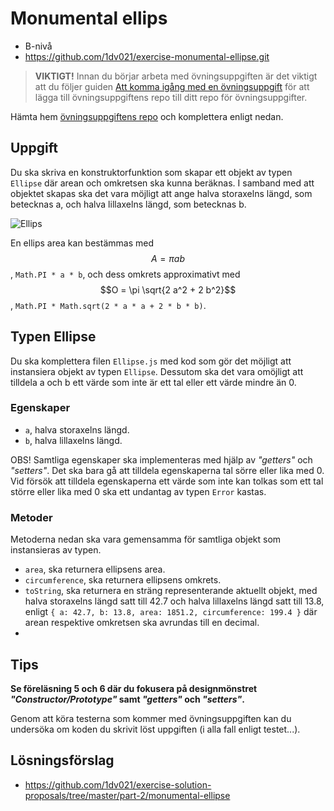 # <i class="fa fa-laptop"></i> Monumental ellips
<ul class="fa-ul fa-border exercise-info">
  <li><i class="fa-li fa fa-signal level-b"></i>B-nivå</li>
  <li><i class="fa-li fa fa-github"></i><a href="https://github.com/1dv021/exercise-monumental-ellipse.git">https://github.com/1dv021/exercise-monumental-ellipse.git</a></li>
</ul>

><i class="fa fa-warning"></i> __VIKTIGT!__ Innan du börjar arbeta med övningsuppgiften är det viktigt att du följer guiden [Att komma igång med en övningsuppgift](https://coursepress.gitbooks.io/1dv021/content/guider/att-komma-igang-med-en-ovningsuppgift/) för att lägga till övningsuppgiftens repo till ditt repo för övningsuppgifter.

Hämta hem [övningsuppgiftens repo](https://github.com/1dv021/exercise-monumental-ellipse.git) och komplettera enligt nedan.

## Uppgift

Du ska skriva en konstruktorfunktion som skapar ett objekt av typen `Ellipse` där arean och omkretsen ska kunna beräknas. I samband med att objektet skapas ska det vara möjligt att ange halva storaxelns längd, som betecknas a, och halva lillaxelns längd, som betecknas b.

![Ellips](ellips.gif)

En ellips area kan bestämmas med $$A=\pi a b$$, `Math.PI * a * b`, och dess omkrets approximativt med $$O = \pi \sqrt{2 a^2 + 2 b^2}$$, `Math.PI * Math.sqrt(2 * a * a + 2 * b * b)`.

## Typen Ellipse

Du ska komplettera filen `Ellipse.js` med kod som gör det möjligt att instansiera objekt av typen `Ellipse`.  Dessutom ska det vara omöjligt att tilldela a och b ett värde som inte är ett tal eller ett värde mindre än 0.

### Egenskaper
- `a`, halva storaxelns längd.
- `b`, halva lillaxelns längd.

OBS! Samtliga egenskaper ska implementeras med hjälp av _"getters"_ och _"setters"_. Det ska bara gå att tilldela egenskaperna tal sörre eller lika med 0. Vid försök att tilldela egenskaperna ett värde som inte kan tolkas som ett tal större eller lika med 0 ska ett undantag av typen `Error` kastas.

### Metoder

Metoderna nedan ska vara gemensamma för samtliga objekt som instansieras av typen.

- `area`, ska returnera ellipsens area.
- `circumference`, ska returnera ellipsens omkrets.
- `toString`, ska returnera en sträng representerande aktuellt objekt, med halva storaxelns längd satt till 42.7 och halva lillaxelns längd satt till 13.8, enligt `{ a: 42.7, b: 13.8, area: 1851.2, circumference: 199.4 }` där arean respektive omkretsen ska avrundas till en decimal.
-
## <i class="fa fa-lightbulb-o"></i> Tips
__Se föreläsning 5 och 6 där du fokusera på designmönstret _"Constructor/Prototype"_ samt _"getters"_ och _"setters"_.__

Genom att köra testerna som kommer med övningsuppgiften kan du undersöka om koden du skrivit löst uppgiften (i alla fall enligt testet...).

## <i class="fa fa-flask"></i> Lösningsförslag
<ul class="fa-ul fa-border exercise-info">
  <li><i class="fa-li fa fa-github"></i><a href="https://github.com/1dv021/exercise-solution-proposals/tree/master/part-2/monumental-constructor">https://github.com/1dv021/exercise-solution-proposals/tree/master/part-2/monumental-ellipse</a></li>
</ul>
